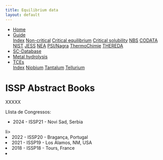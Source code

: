 ```yaml
---
title: Equilibrium data
layout: default
---
```

<ul>
  <li><a href="/">Home</a></li>
  <li class="dropdown">
    <a href="javascript:void(0)" class="dropbtn">Guide</a>
    <div class="dropdown-content">
      <a href="guide/index.html">Index</a>
      <a href="guide/noncritical.html">Non-critical</a>
      <a href="guide/critical-equilibrium.html">Critical equilibrium</a>
      <a href="guide/critical-solubility.html">Critical solubility</a>
      <a href="guide/NBS.html">NBS</a>
      <a href="guide/CODATA.html">CODATA</a>
      <a href="guide/NIST.html">NIST</a>
      <a href="guide/JESS.html">JESS</a>
      <a href="guide/NEA.html">NEA</a>
      <a href="guide/PSI.html">PSI/Nagra</a>
      <a href="guide/thermochimie.html">ThermoChimie</a>
      <a href="THEREDA.html">THEREDA</a>
    </div>
  </li>
  <li><a href="/sc-database.html">SC-Database</a></li>
  <li><a class="active" href="/cost-nectar.html">Metal hydrolysis</a></li>
  <li class="dropdown">
    <a href="javascript:void(0)" class="dropbtn">TCEs</a>
    <div class="dropdown-content">
      <a href="TCE/index.html">Index</a>
      <a href="TCE/niobium.html">Niobium</a>
      <a href="TCE/tantalum.html">Tantalum</a>
      <a href="TCE/tellurium.html">Tellurium</a>
    </div>
  </li>
</ul>

# ISSP Abstract Books

XXXXX

Llista de Congressos:

<ul>
  <li>2024 - ISSP21 - Novi Sad, Serbia</ul>li>
  <li>2022 - ISSP20 - Bragança, Portugal</li>
  <li>2021 - ISSP19 - Los Alamos, NM, USA</li>
  <li>2018 - ISSP18 - Tours, France</li>
  <li><a href="ISSP/ISSP17-Book.pdf>2016 - ISSP17 - Geneva, Switzerland</a></li>
  <li>2014 - ISSP16 - Karlsruhe, Germany</li>
  <li>2012 - ISSP15 - Xining, China</li>
  <li>2010 - ISSP14 - Leoben, Austria</li>
  <li>2008 - ISSP13 - Dublin, Ireland</li>
  <li>2006 - ISSP12 - Freiberg, Germany</li>
  <li>2004 - ISSP11 - Aveiro, Portugal</li>
  <li>2002 - ISSP10 - Varna, Bulgaria</li>
  <li>2000 - ISSP9 - Hammamet, Tunisia</li>
  <li>1998 - ISSP8 - Niigata, Japan</li>
  <li>1996 - ISSP7 - Leoben, Austria</li>
  <li>1994 - ISSP6 - Buenos Aires, Argentina</li>
  <li>1992 - ISSP5 - Moscow, Russia</li>
  <li>1990 - ISSP4 - Troy, NY, USA</li>
  <li>1988 - ISSP3 - Guildford, Surrey, UK</li>
  <li>1986 - ISSP2 - Newark, NJ, USA</li>
  <li>1984 - ISSP1 - London, ON, Canada</li>
</ul>
